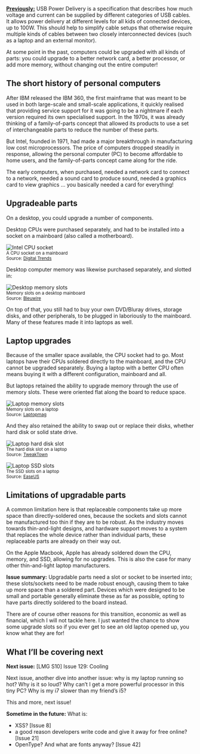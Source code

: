 [**Previously:**](https://buttondown.email/laymansguide/archive/) USB Power Delivery is a specification that describes how much voltage and current can be supplied by different categories of USB cables. It allows power delivery at different levels for all kids of connected devices, up to 100W. This should help to simplify cable setups that otherwise require multiple kinds of cables between two closely interconnected devices (such as a laptop and an external monitor).

At some point in the past, computers could be upgraded with all kinds of parts: you could upgrade to a better network card, a better processor, or add more memory, without changing out the entire computer!

## The short history of personal computers

After IBM released the IBM 360, the first mainframe that was meant to be used in both large-scale and small-scale applications, it quickly realised that providing service support for it was going to be a nightmare if each version required its own specialised support. In the 1970s, it was already thinking of a family-of-parts concept that allowed its products to use a set of interchangeable parts to reduce the number of these parts.

But Intel, founded in 1971, had made a major breakthrough in manufacturing low cost microprocessors. The price of computers dropped steadily in response, allowing the personal computer (PC) to become affordable to home users, and the family-of-parts concept came along for the ride.

The early computers, when purchased, needed a network card to connect to a network, needed a sound card to produce sound, needed a graphics card to view graphics … you basically needed a card for everything!

## Upgradeable parts

On a desktop, you could upgrade a number of components.

Desktop CPUs were purchased separately, and had to be installed into a socket on a mainboard (also called a motherboard).

![Intel CPU socket]({attach}issue128_01.jpg)<br />
<small>A CPU socket on a mainboard<br />Source: [Digital Trends](https://www.digitaltrends.com/computing/what-are-intels-lga-processor-sockets/)</small>

Desktop computer memory was likewise purchased separately, and slotted in:

![Desktop memory slots]({attach}issue128_02.jpg)<br />
<small>Memory slots on a desktop mainboard<br />Source: [Bleuwire](https://bleuwire.com/how-to-determine-memory-slots-motherboard-windows-10/)</small>

On top of that, you still had to buy your own DVD/Bluray drives, storage disks, and other peripherals, to be plugged in laboriously to the mainboard. Many of these features made it into laptops as well.

## Laptop upgrades

Because of the smaller space available, the CPU socket had to go. Most laptops have their CPUs soldered directly to the mainboard, and the CPU cannot be upgraded separately. Buying a laptop with a better CPU often means buying it with a different configuration, mainboard and all.

But laptops retained the ability to upgrade memory through the use of memory slots. These were oriented flat along the board to reduce space.

![Laptop memory slots]({attach}issue128_03.jpg)<br />
<small>Memory slots on a laptop<br />Source: [Laptopmag](https://www.laptopmag.com/articles/ram-upgrade-tutorial)</small>

And they also retained the ability to swap out or replace their disks, whether hard disk or solid state drive.

![Laptop hard disk slot]({attach}issue128_04.jpg)<br />
<small>The hard disk slot on a laptop<br />Source: [TweakTown](https://www.tweaktown.com/tweakipedia/2/upgrading-your-laptop-to-a-new-high-performance-ssd-and-ram/index.html)</small>

![Laptop SSD slots]({attach}issue128_05.jpg)<br />
<small>The SSD slots on a laptop<br />Source: [EaseUS](https://www.easeus.com/backup-utility/clone-m2-ssd-to-larger-m2-ssd.html)</small>

## Limitations of upgradable parts

A common limitation here is that replaceable components take up more space than directly-soldered ones, because the sockets and slots cannot be manufactured too thin if they are to be robust. As the industry moves towards thin-and-light designs, and hardware support moves to a system that replaces the whole device rather than individual parts, these replaceable parts are already on their way out.

On the Apple Macbook, Apple has already soldered down the CPU, memory, and SSD, allowing for no upgrades. This is also the case for many other thin-and-light laptop manufacturers.

**Issue summary:** Upgradable parts need a slot or socket to be inserted into; these slots/sockets need to be made robust enough, causing them to take up more space than a soldered part. Devices which were designed to be small and portable generally eliminate these as far as possible, opting to have parts directly soldered to the board instead.

There are of course other reasons for this transition, economic as well as financial, which I will not tackle here. I just wanted the chance to show some upgrade slots so if you ever get to see an old laptop opened up, you know what they are for!

## What I’ll be covering next

**Next issue:** [LMG S10] Issue 129: Cooling

Next issue, another dive into another issue: why is my laptop running so hot? Why is it so loud? Why can’t I get a more powerful processor in this tiny PC? Why is my i7 slower than my friend’s i5?

This and more, next issue!

**Sometime in the future:** What is:

- XSS? [Issue 8]
- a good reason developers write code and give it away for free online? [Issue 21]
- OpenType? And what are fonts anyway? [Issue 42]
